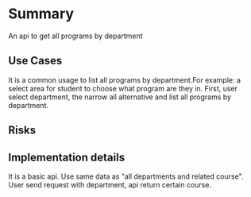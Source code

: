 # Summary
An api to get all programs by department

## Use Cases
It is a common usage to list all programs by department.For example: a select area for student to choose what program are they in. First, user select department, the narrow all alternative and list all programs by department.

## Risks


## Implementation details
It is a basic api. Use same data as "all departments and related course". User send request with department, api return certain course.